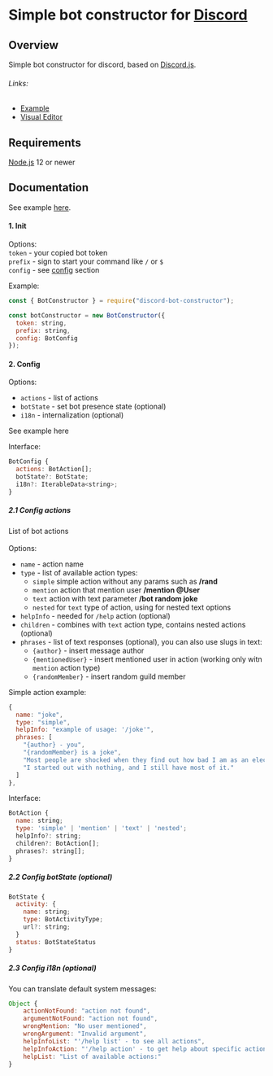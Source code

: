# Simple bot constructor for [Discord](https://discord.com/)
## Overview
Simple bot constructor for discord, based on [Discord.js](https://discord.js.org/).
###### Links:
- [Example](https://github.com/insane-ray/discord-bot-example)
- [Visual Editor](https://github.com/insane-ray/discord-bot-ve)

## Requirements
[Node.js](https://nodejs.org/) 12 or newer 

## Documentation
See example [here](https://github.com/insane-ray/discord-bot-example).

#### 1. Init 
Options:
<br>`token` - your copied bot token
<br>`prefix` - sign to start your command like `/` or `$`
<br>`config` - see [config](https://github.com/insane-ray/discord-bot-constructor/#2-config) section

Example:
```js
const { BotConstructor } = require("discord-bot-constructor");

const botConstructor = new BotConstructor({
  token: string,
  prefix: string,
  config: BotConfig
});
```

#### 2. Config
Options:
- `actions` - list of actions
- `botState` - set bot presence state (optional)
- `i18n` - internalization (optional)

See example here

Interface:
```js
BotConfig {
  actions: BotAction[];
  botState?: BotState;
  i18n?: IterableData<string>;
}
```
##### 2.1 Config actions
List of bot actions
<br><br>
Options: 
- `name` - action name
- `type` - list of available action types:
    * `simple` simple action without any params such as **/rand**
    * `mention` action that mention user **/mention @User**
    * `text` action with text parameter **/bot random joke**
    * `nested` for `text` type of action, using for nested text options
- `helpInfo` - needed for `/help` action (optional)
- `children` - combines with `text` action type, contains nested actions (optional)
- `phrases` - list of text responses (optional), you can also use slugs in text:
    * `{author}` - insert message author
    * `{mentionedUser}` - insert mentioned user in action (working only witn `mention` action type)
    * `{randomMember}` - insert random guild member

Simple action example:
```js
{
  name: "joke",
  type: "simple",
  helpInfo: "example of usage: '/joke'",
  phrases: [
    "{author} - you",
    "{randomMember} is a joke",
    "Most people are shocked when they find out how bad I am as an electrician",
    "I started out with nothing, and I still have most of it."
  ]
},
```

Interface:
```js
BotAction {
  name: string;
  type: 'simple' | 'mention' | 'text' | 'nested';
  helpInfo?: string;
  children?: BotAction[];
  phrases?: string[];
}
```
##### 2.2 Config botState (optional)
```js
BotState {
  activity: {
    name: string;
    type: BotActivityType;
    url?: string;
  }
  status: BotStateStatus
}
```

##### 2.3 Config i18n (optional)
You can translate default system messages:
```js
Object {
    actionNotFound: "action not found",
    argumentNotFound: "action not found",
    wrongMention: "No user mentioned",
    wrongArgument: "Invalid argument",
    helpInfoList: "'/help list' - to see all actions",
    helpInfoAction: "'/help action' - to get help about specific action",
    helpList: "List of available actions:"
}
```
